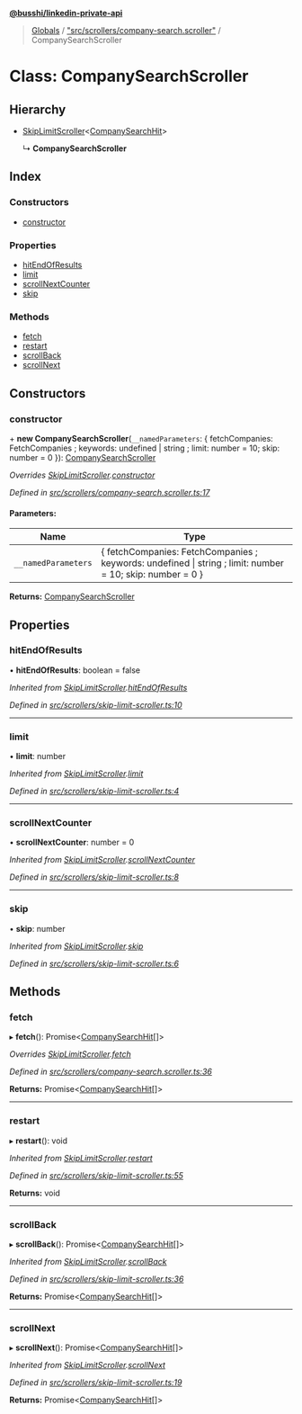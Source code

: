 **[@busshi/linkedin-private-api](../README.md)**

> [Globals](../globals.md) / ["src/scrollers/company-search.scroller"](../modules/_src_scrollers_company_search_scroller_.md) / CompanySearchScroller

# Class: CompanySearchScroller

## Hierarchy

* [SkipLimitScroller](_src_scrollers_skip_limit_scroller_.skiplimitscroller.md)<[CompanySearchHit](../interfaces/_src_entities_company_search_hit_entity_.companysearchhit.md)\>

  ↳ **CompanySearchScroller**

## Index

### Constructors

* [constructor](_src_scrollers_company_search_scroller_.companysearchscroller.md#constructor)

### Properties

* [hitEndOfResults](_src_scrollers_company_search_scroller_.companysearchscroller.md#hitendofresults)
* [limit](_src_scrollers_company_search_scroller_.companysearchscroller.md#limit)
* [scrollNextCounter](_src_scrollers_company_search_scroller_.companysearchscroller.md#scrollnextcounter)
* [skip](_src_scrollers_company_search_scroller_.companysearchscroller.md#skip)

### Methods

* [fetch](_src_scrollers_company_search_scroller_.companysearchscroller.md#fetch)
* [restart](_src_scrollers_company_search_scroller_.companysearchscroller.md#restart)
* [scrollBack](_src_scrollers_company_search_scroller_.companysearchscroller.md#scrollback)
* [scrollNext](_src_scrollers_company_search_scroller_.companysearchscroller.md#scrollnext)

## Constructors

### constructor

\+ **new CompanySearchScroller**(`__namedParameters`: { fetchCompanies: FetchCompanies ; keywords: undefined \| string ; limit: number = 10; skip: number = 0 }): [CompanySearchScroller](_src_scrollers_company_search_scroller_.companysearchscroller.md)

*Overrides [SkipLimitScroller](_src_scrollers_skip_limit_scroller_.skiplimitscroller.md).[constructor](_src_scrollers_skip_limit_scroller_.skiplimitscroller.md#constructor)*

*Defined in [src/scrollers/company-search.scroller.ts:17](https://github.com/busshi/linkedin-private-api/blob/f1b6b7b/src/scrollers/company-search.scroller.ts#L17)*

#### Parameters:

Name | Type |
------ | ------ |
`__namedParameters` | { fetchCompanies: FetchCompanies ; keywords: undefined \| string ; limit: number = 10; skip: number = 0 } |

**Returns:** [CompanySearchScroller](_src_scrollers_company_search_scroller_.companysearchscroller.md)

## Properties

### hitEndOfResults

•  **hitEndOfResults**: boolean = false

*Inherited from [SkipLimitScroller](_src_scrollers_skip_limit_scroller_.skiplimitscroller.md).[hitEndOfResults](_src_scrollers_skip_limit_scroller_.skiplimitscroller.md#hitendofresults)*

*Defined in [src/scrollers/skip-limit-scroller.ts:10](https://github.com/busshi/linkedin-private-api/blob/f1b6b7b/src/scrollers/skip-limit-scroller.ts#L10)*

___

### limit

•  **limit**: number

*Inherited from [SkipLimitScroller](_src_scrollers_skip_limit_scroller_.skiplimitscroller.md).[limit](_src_scrollers_skip_limit_scroller_.skiplimitscroller.md#limit)*

*Defined in [src/scrollers/skip-limit-scroller.ts:4](https://github.com/busshi/linkedin-private-api/blob/f1b6b7b/src/scrollers/skip-limit-scroller.ts#L4)*

___

### scrollNextCounter

•  **scrollNextCounter**: number = 0

*Inherited from [SkipLimitScroller](_src_scrollers_skip_limit_scroller_.skiplimitscroller.md).[scrollNextCounter](_src_scrollers_skip_limit_scroller_.skiplimitscroller.md#scrollnextcounter)*

*Defined in [src/scrollers/skip-limit-scroller.ts:8](https://github.com/busshi/linkedin-private-api/blob/f1b6b7b/src/scrollers/skip-limit-scroller.ts#L8)*

___

### skip

•  **skip**: number

*Inherited from [SkipLimitScroller](_src_scrollers_skip_limit_scroller_.skiplimitscroller.md).[skip](_src_scrollers_skip_limit_scroller_.skiplimitscroller.md#skip)*

*Defined in [src/scrollers/skip-limit-scroller.ts:6](https://github.com/busshi/linkedin-private-api/blob/f1b6b7b/src/scrollers/skip-limit-scroller.ts#L6)*

## Methods

### fetch

▸ **fetch**(): Promise<[CompanySearchHit](../interfaces/_src_entities_company_search_hit_entity_.companysearchhit.md)[]\>

*Overrides [SkipLimitScroller](_src_scrollers_skip_limit_scroller_.skiplimitscroller.md).[fetch](_src_scrollers_skip_limit_scroller_.skiplimitscroller.md#fetch)*

*Defined in [src/scrollers/company-search.scroller.ts:36](https://github.com/busshi/linkedin-private-api/blob/f1b6b7b/src/scrollers/company-search.scroller.ts#L36)*

**Returns:** Promise<[CompanySearchHit](../interfaces/_src_entities_company_search_hit_entity_.companysearchhit.md)[]\>

___

### restart

▸ **restart**(): void

*Inherited from [SkipLimitScroller](_src_scrollers_skip_limit_scroller_.skiplimitscroller.md).[restart](_src_scrollers_skip_limit_scroller_.skiplimitscroller.md#restart)*

*Defined in [src/scrollers/skip-limit-scroller.ts:55](https://github.com/busshi/linkedin-private-api/blob/f1b6b7b/src/scrollers/skip-limit-scroller.ts#L55)*

**Returns:** void

___

### scrollBack

▸ **scrollBack**(): Promise<[CompanySearchHit](../interfaces/_src_entities_company_search_hit_entity_.companysearchhit.md)[]\>

*Inherited from [SkipLimitScroller](_src_scrollers_skip_limit_scroller_.skiplimitscroller.md).[scrollBack](_src_scrollers_skip_limit_scroller_.skiplimitscroller.md#scrollback)*

*Defined in [src/scrollers/skip-limit-scroller.ts:36](https://github.com/busshi/linkedin-private-api/blob/f1b6b7b/src/scrollers/skip-limit-scroller.ts#L36)*

**Returns:** Promise<[CompanySearchHit](../interfaces/_src_entities_company_search_hit_entity_.companysearchhit.md)[]\>

___

### scrollNext

▸ **scrollNext**(): Promise<[CompanySearchHit](../interfaces/_src_entities_company_search_hit_entity_.companysearchhit.md)[]\>

*Inherited from [SkipLimitScroller](_src_scrollers_skip_limit_scroller_.skiplimitscroller.md).[scrollNext](_src_scrollers_skip_limit_scroller_.skiplimitscroller.md#scrollnext)*

*Defined in [src/scrollers/skip-limit-scroller.ts:19](https://github.com/busshi/linkedin-private-api/blob/f1b6b7b/src/scrollers/skip-limit-scroller.ts#L19)*

**Returns:** Promise<[CompanySearchHit](../interfaces/_src_entities_company_search_hit_entity_.companysearchhit.md)[]\>
